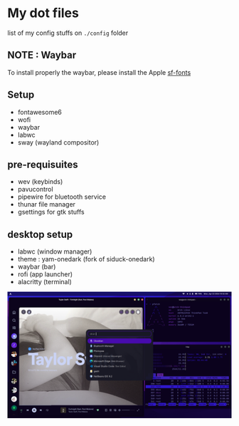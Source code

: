 # My dot files

list of my config stuffs on `./config` folder

## NOTE : Waybar

To install properly the waybar, please install the Apple [sf-fonts](https://github.com/yam-1111/sf-ttf)

## Setup

* fontawesome6
* wofi
* waybar
* labwc
* sway (wayland compositor)


## pre-requisuites

* wev (keybinds)
* pavucontrol
* pipewire for bluetooth service
* thunar file manager
* gsettings for gtk stuffs


## desktop setup

* labwc (window manager) 
* theme : yam-onedark (fork of siduck-onedark)
* waybar (bar)
* rofi (app launcher)
* alacritty (terminal)

![labwc](labwc_desktop.png)


